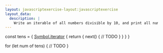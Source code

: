 ```yaml
---
layout: javascriptexercise-layout:javascriptexercise
layout_data:
  description: |
    Write an iterable of all numbers divisible by 10, and print all numbers divisible by ten, smaller then 100
---
```

const tens = {
  [Symbol.iterator]() {
    return {
      next() {
        // TODO
      }
    }
  }
}

for (let num of tens) {
  // TODO
}
